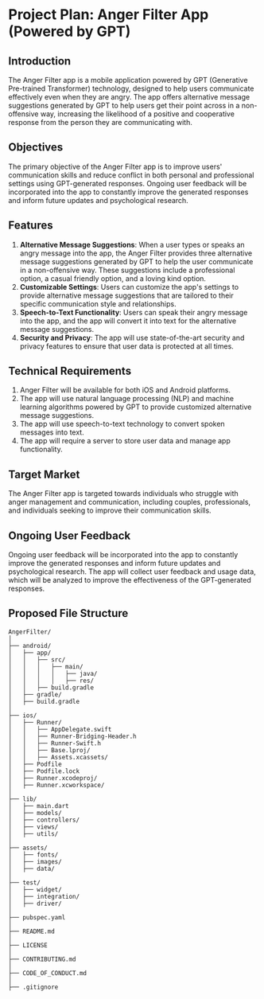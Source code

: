 # Project Plan: Anger Filter App (Powered by GPT)

## Introduction
The Anger Filter app is a mobile application powered by GPT (Generative Pre-trained Transformer) technology, designed to help users communicate effectively even when they are angry. The app offers alternative message suggestions generated by GPT to help users get their point across in a non-offensive way, increasing the likelihood of a positive and cooperative response from the person they are communicating with.

## Objectives
The primary objective of the Anger Filter app is to improve users' communication skills and reduce conflict in both personal and professional settings using GPT-generated responses. Ongoing user feedback will be incorporated into the app to constantly improve the generated responses and inform future updates and psychological research.

## Features
1. **Alternative Message Suggestions**: When a user types or speaks an angry message into the app, the Anger Filter provides three alternative message suggestions generated by GPT to help the user communicate in a non-offensive way. These suggestions include a professional option, a casual friendly option, and a loving kind option.
2. **Customizable Settings**: Users can customize the app's settings to provide alternative message suggestions that are tailored to their specific communication style and relationships.
3. **Speech-to-Text Functionality**: Users can speak their angry message into the app, and the app will convert it into text for the alternative message suggestions.
4. **Security and Privacy**: The app will use state-of-the-art security and privacy features to ensure that user data is protected at all times.

## Technical Requirements
1. Anger Filter will be available for both iOS and Android platforms.
2. The app will use natural language processing (NLP) and machine learning algorithms powered by GPT to provide customized alternative message suggestions.
3. The app will use speech-to-text technology to convert spoken messages into text.
4. The app will require a server to store user data and manage app functionality.

## Target Market
The Anger Filter app is targeted towards individuals who struggle with anger management and communication, including couples, professionals, and individuals seeking to improve their communication skills.

## Ongoing User Feedback
Ongoing user feedback will be incorporated into the app to constantly improve the generated responses and inform future updates and psychological research. The app will collect user feedback and usage data, which will be analyzed to improve the effectiveness of the GPT-generated responses.

## Proposed File Structure
```
AngerFilter/
│
├── android/
│   ├── app/
│   │   ├── src/
│   │   │   ├── main/
│   │   │   │   ├── java/
│   │   │   │   ├── res/
│   │   ├── build.gradle
│   ├── gradle/
│   ├── build.gradle
│
├── ios/
│   ├── Runner/
│   │   ├── AppDelegate.swift
│   │   ├── Runner-Bridging-Header.h
│   │   ├── Runner-Swift.h
│   │   ├── Base.lproj/
│   │   ├── Assets.xcassets/
│   ├── Podfile
│   ├── Podfile.lock
│   ├── Runner.xcodeproj/
│   ├── Runner.xcworkspace/
│
├── lib/
│   ├── main.dart
│   ├── models/
│   ├── controllers/
│   ├── views/
│   ├── utils/
│
├── assets/
│   ├── fonts/
│   ├── images/
│   ├── data/
│
├── test/
│   ├── widget/
│   ├── integration/
│   ├── driver/
│
├── pubspec.yaml
│
├── README.md
│
├── LICENSE
│
├── CONTRIBUTING.md
│
├── CODE_OF_CONDUCT.md
│
├── .gitignore

```
